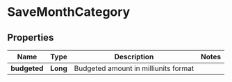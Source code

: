 # SaveMonthCategory

## Properties
Name | Type | Description | Notes
------------ | ------------- | ------------- | -------------
**budgeted** | **Long** | Budgeted amount in milliunits format | 
